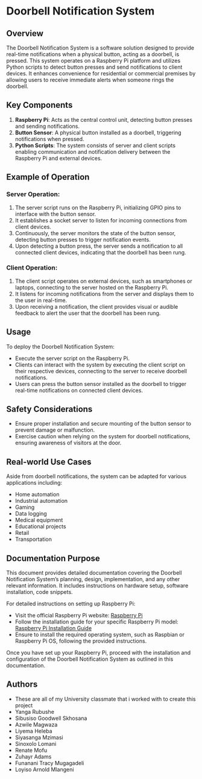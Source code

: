 # Doorbell Notification System

## Overview

The Doorbell Notification System is a software solution designed to provide real-time notifications when a physical button, acting as a doorbell, is pressed. This system operates on a Raspberry Pi platform and utilizes Python scripts to detect button presses and send notifications to client devices. It enhances convenience for residential or commercial premises by allowing users to receive immediate alerts when someone rings the doorbell.

## Key Components

1. **Raspberry Pi**: Acts as the central control unit, detecting button presses and sending notifications.
2. **Button Sensor**: A physical button installed as a doorbell, triggering notifications when pressed.
3. **Python Scripts**: The system consists of server and client scripts enabling communication and notification delivery between the Raspberry Pi and external devices.

## Example of Operation

### Server Operation:

1. The server script runs on the Raspberry Pi, initializing GPIO pins to interface with the button sensor.
2. It establishes a socket server to listen for incoming connections from client devices.
3. Continuously, the server monitors the state of the button sensor, detecting button presses to trigger notification events.
4. Upon detecting a button press, the server sends a notification to all connected client devices, indicating that the doorbell has been rung.

### Client Operation:

1. The client script operates on external devices, such as smartphones or laptops, connecting to the server hosted on the Raspberry Pi.
2. It listens for incoming notifications from the server and displays them to the user in real-time.
3. Upon receiving a notification, the client provides visual or audible feedback to alert the user that the doorbell has been rung.

## Usage

To deploy the Doorbell Notification System:
- Execute the server script on the Raspberry Pi.
- Clients can interact with the system by executing the client script on their respective devices, connecting to the server to receive doorbell notifications.
- Users can press the button sensor installed as the doorbell to trigger real-time notifications on connected client devices.

## Safety Considerations

- Ensure proper installation and secure mounting of the button sensor to prevent damage or malfunction.
- Exercise caution when relying on the system for doorbell notifications, ensuring awareness of visitors at the door.

## Real-world Use Cases

Aside from doorbell notifications, the system can be adapted for various applications including:
- Home automation
- Industrial automation
- Gaming
- Data logging
- Medical equipment
- Educational projects
- Retail
- Transportation

## Documentation Purpose

This document provides detailed documentation covering the Doorbell Notification System’s planning, design, implementation, and any other relevant information. It includes instructions on hardware setup, software installation, code snippets.

For detailed instructions on setting up Raspberry Pi:
- Visit the official Raspberry Pi website: [Raspberry Pi](https://www.raspberrypi.org/)
- Follow the installation guide for your specific Raspberry Pi model: [Raspberry Pi Installation Guide](https://www.raspberrypi.org/documentation/installation/)
- Ensure to install the required operating system, such as Raspbian or Raspberry Pi OS, following the provided instructions.

Once you have set up your Raspberry Pi, proceed with the installation and configuration of the Doorbell Notification System as outlined in this documentation.


## Authors
- These are all of my University classmate that i worked with to create this project
- Yanga Rubushe
- Sibusiso Goodwell Skhosana
- Azwile Magwaza 
- Liyema Heleba
- Siyasanga Mzimasi
- Sinoxolo Lomani
- Renate Mofu
- Zuhayr Adams
- Funanani Tracy Mugagadeli
- Loyiso Arnold Mlangeni

